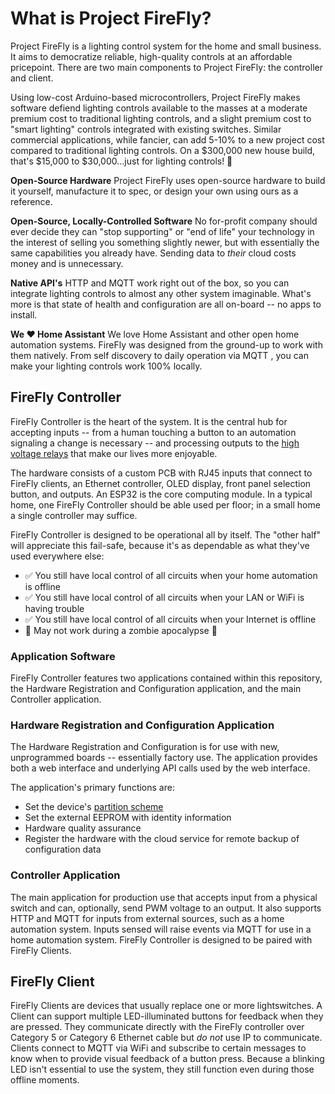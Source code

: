# What is Project FireFly?

Project FireFly is a lighting control system for the home and small business.  It aims to democratize reliable, high-quality controls at an affordable pricepoint.  There are two main components to Project FireFly: the controller and client.

Using low-cost Arduino-based microcontrollers, Project FireFly makes software defiend lighting controls available to the masses at a moderate premium cost to traditional lighting controls, and a slight premium cost to "smart lighting" controls integrated with existing switches.  Similar commercial applications, while fancier, can add 5-10% to a new project cost compared to traditional lighting controls.  On a $300,000 new house build, that's $15,000 to $30,000...just for lighting controls! 🤯

**Open-Source Hardware**
Project FireFly uses open-source hardware to build it yourself, manufacture it to spec, or design your own using ours as a reference.

**Open-Source, Locally-Controlled Software**
No for-profit company should ever decide they can "stop supporting" or "end of life" your technology in the interest of selling you something slightly newer, but with essentially the same capabilities you already have.  Sending data to _their_ cloud costs money and is unnecessary.

**Native API's**
HTTP and MQTT work right out of the box, so you can integrate lighting controls to almost any other system imaginable.  What's more is that state of health and configuration are all on-board -- no apps to install.

**We ❤️ Home Assistant**
We love Home Assistant and other open home automation systems.  FireFly was designed from the ground-up to work with them natively.  From self discovery <Badge type="warning" text="TODO" /> to daily operation via MQTT <Badge type="warning" text="TODO" />, you can make your lighting controls work 100% locally.

## FireFly Controller
FireFly Controller is the heart of the system.  It is the central hub for accepting inputs -- from a human touching a button to an automation signaling a change is necessary -- and processing outputs to the [high voltage relays](relays) that make our lives more enjoyable.

The hardware consists of a custom PCB with RJ45 inputs that connect to FireFly clients, an Ethernet controller, OLED display, front panel selection button, and outputs.  An ESP32 is the core computing module.  In a typical home, one FireFly Controller should be able used per floor; in a small home a single controller may suffice.

FireFly Controller is designed to be operational all by itself.  The "other half" will appreciate this fail-safe, because it's as dependable as what they've used everywhere else:
- ✅ You still have local control of all circuits when your home automation is offline
- ✅ You still have local control of all circuits when your LAN or WiFi is having trouble
- ✅ You still have local control of all circuits when your Internet is offline
- 🚫 May not work during a zombie apocalypse 🧟

### Application Software
FireFly Controller features two applications contained within this repository, the Hardware Registration and Configuration application, and the main Controller application.

### Hardware Registration and Configuration Application
The Hardware Registration and Configuration is for use with new, unprogrammed boards -- essentially factory use.  The application provides both a web interface and underlying API calls used by the web interface.

The application's primary functions are:
- Set the device's [partition scheme](ide_configuration#partitions)
- Set the external EEPROM with identity information
- Hardware quality assurance
- Register the hardware with the cloud service for remote backup of configuration data <Badge type="warning" text="TODO" />

### Controller Application
The main application for production use that accepts input from a physical switch and can, optionally, send PWM voltage to an output.  It also supports HTTP <Badge type="warning" text="TODO" /> and MQTT <Badge type="warning" text="TODO" /> for inputs from external sources, such as a home automation system.  Inputs sensed will raise events via MQTT for use in a home automation system.  FireFly Controller is designed to be paired with FireFly Clients.

## FireFly Client <Badge type="tip" text="Coming Soon" />
FireFly Clients are devices that usually replace one or more lightswitches.  A Client can support multiple LED-illuminated buttons for feedback when they are pressed.  They communicate directly with the FireFly controller over Category 5 or Category 6 Ethernet cable but _do not_ use IP to communicate.  Clients connect to MQTT via WiFi and subscribe to certain messages to know when to provide visual feedback of a button press.  Because a blinking LED isn't essential to use the system, they still function even during those offline moments.

